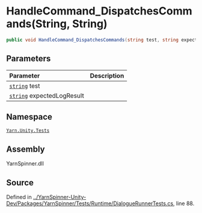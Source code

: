 # HandleCommand\_DispatchesCommands\(String, String\)

```csharp
public void HandleCommand_DispatchesCommands(string test, string expectedLogResult)
```

## Parameters

| Parameter | Description |
| :--- | :--- |
| [`string`](https://docs.microsoft.com/dotnet/api/System.String) test |  |
| [`string`](https://docs.microsoft.com/dotnet/api/System.String) expectedLogResult |  |

## Namespace

[`Yarn.Unity.Tests`](../)

## Assembly

YarnSpinner.dll

## Source

Defined in [../YarnSpinner-Unity-Dev/Packages/YarnSpinner/Tests/Runtime/DialogueRunnerTests.cs](https://github.com/YarnSpinnerTool/YarnSpinner-Unity//blob/develop/Tests/Runtime/DialogueRunnerTests.cs#L88), line 88.

